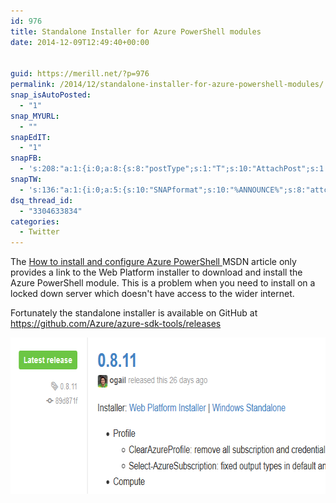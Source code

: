```yaml
---
id: 976
title: Standalone Installer for Azure PowerShell modules
date: 2014-12-09T12:49:40+00:00


guid: https://merill.net/?p=976
permalink: /2014/12/standalone-installer-for-azure-powershell-modules/
snap_isAutoPosted:
  - "1"
snap_MYURL:
  - ""
snapEdIT:
  - "1"
snapFB:
  - 's:208:"a:1:{i:0;a:8:{s:8:"postType";s:1:"T";s:10:"AttachPost";s:1:"2";s:10:"SNAPformat";s:10:"%FULLTEXT%";s:9:"isAutoImg";s:1:"A";s:8:"imgToUse";s:0:"";s:9:"isAutoURL";s:1:"A";s:8:"urlToUse";s:0:"";s:4:"doFB";i:0;}}";'
snapTW:
  - 's:136:"a:1:{i:0;a:5:{s:10:"SNAPformat";s:10:"%ANNOUNCE%";s:8:"attchImg";s:1:"1";s:9:"isAutoImg";s:1:"A";s:8:"imgToUse";s:0:"";s:4:"doTW";i:0;}}";'
dsq_thread_id:
  - "3304633834"
categories:
  - Twitter
---
```

The <a href="http://azure.microsoft.com/en-us/documentation/articles/install-configure-powershell/">How to install and configure Azure PowerShell </a>MSDN article only provides a link to the Web Platform installer to download and install the Azure PowerShell module. This is a problem when you need to install on a locked down server which doesn't have access to the wider internet.

Fortunately the standalone installer is available on GitHub at <a href="https://github.com/Azure/azure-sdk-tools/releases">https://github.com/Azure/azure-sdk-tools/releases</a>

<a href="https://merill.net/wp-content/uploads/2014/12/AzurePowershell.png"><img class="alignnone size-full wp-image-977" src="/wp-content/uploads/2014/12/AzurePowershell.png" alt="AzurePowershell" width="646" height="250" /></a>